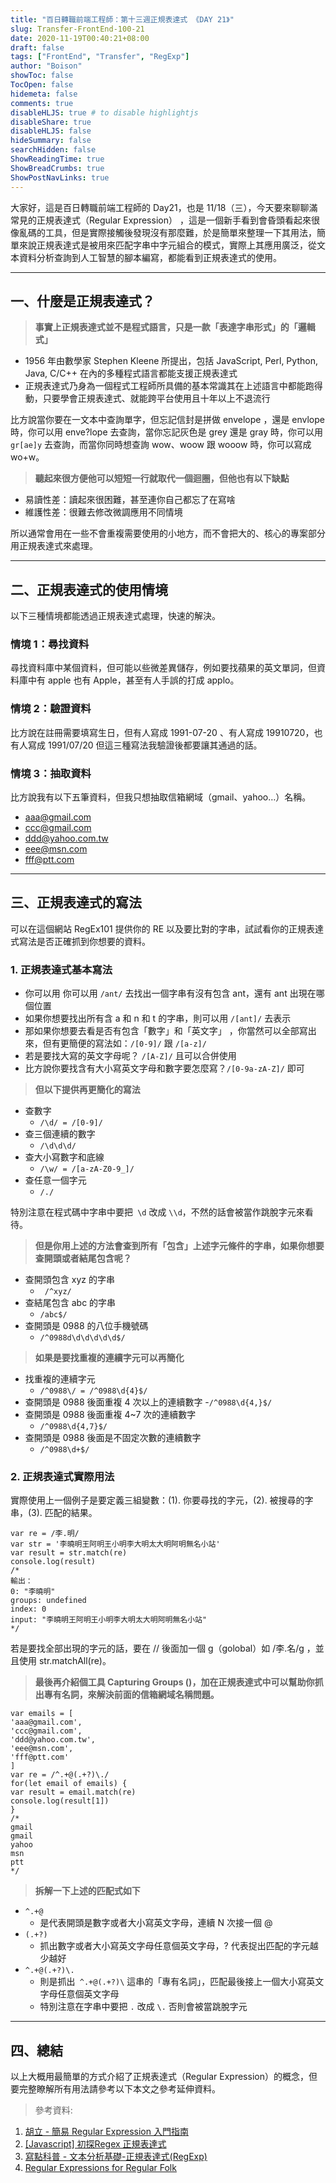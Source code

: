 ```yaml
---
title: "百日轉職前端工程師：第十三週正規表達式 《DAY 21》"
slug: Transfer-FrontEnd-100-21
date: 2020-11-19T00:40:21+08:00
draft: false
tags: ["FrontEnd", "Transfer", "RegExp"]
author: "Boison"
showToc: false
TocOpen: false
hidemeta: false
comments: true
disableHLJS: true # to disable highlightjs
disableShare: true
disableHLJS: false
hideSummary: false
searchHidden: false
ShowReadingTime: true
ShowBreadCrumbs: true
ShowPostNavLinks: true
---
```



大家好，這是百日轉職前端工程師的 Day21，也是 11/18（三），今天要來聊聊滿常見的正規表達式（Regular Expression） ，這是一個新手看到會昏頭看起來很像亂碼的工具，但是實際接觸後發現沒有那麼難，於是簡單來整理一下其用法，簡單來說正規表達式是被用來匹配字串中字元組合的模式，實際上其應用廣泛，從文本資料分析查詢到人工智慧的腳本編寫，都能看到正規表達式的使用。

---

## 一、什麼是正規表達式？

> **事實上正規表達式並不是程式語言，只是一款「表達字串形式」的「邏輯式」**
- 1956 年由數學家 Stephen Kleene 所提出，包括 JavaScript, Perl, Python, Java, C/C++ 在內的多種程式語言都能支援正規表達式
- 正規表達式乃身為一個程式工程師所具備的基本常識其在上述語言中都能跑得動，只要學會正規表達式、就能跨平台使用且十年以上不退流行


比方說當你要在一文本中查詢單字，但忘記信封是拼做 envelope  ，還是 envlope 時，你可以用 enve?lope 去查詢，當你忘記灰色是 grey 還是 gray 時，你可以用 `gr[ae]y` 去查詢，而當你同時想查詢 wow、woow 跟 wooow 時，你可以寫成 wo+w。

> **聽起來很方便他可以短短一行就取代一個迴圈，但他也有以下缺點**
- 易讀性差：讀起來很困難，甚至連你自己都忘了在寫啥
- 維護性差：很難去修改微調應用不同情境

所以通常會用在一些不會重複需要使用的小地方，而不會把大的、核心的專案部分用正規表達式來處理。

---

## 二、正規表達式的使用情境

以下三種情境都能透過正規表達式處理，快速的解決。

### 情境 1：尋找資料

尋找資料庫中某個資料，但可能以些微差異儲存，例如要找蘋果的英文單詞，但資料庫中有 apple 也有 Apple，甚至有人手誤的打成 applo。

### 情境 2：驗證資料

比方說在註冊需要填寫生日，但有人寫成 1991-07-20 、有人寫成 19910720，也有人寫成 1991/07/20 但這三種寫法我驗證後都要讓其通過的話。

### 情境 3：抽取資料

比方說我有以下五筆資料，但我只想抽取信箱網域（gmail、yahoo…）名稱。
- aaa@gmail.com
- ccc@gmail.com
- ddd@yahoo.com.tw
- eee@msn.com
- fff@ptt.com

---

## 三、正規表達式的寫法

可以在這個網站  RegEx101 提供你的 RE 以及要比對的字串，試試看你的正規表達式寫法是否正確抓到你想要的資料。

### 1. 正規表達式基本寫法

- 你可以用 你可以用 `/ant/` 去找出一個字串有沒有包含 ant，還有 ant 出現在哪個位置
- 如果你想要找出所有含 a 和 n 和 t 的字串，則可以用 `/[ant]/` 去表示
- 那如果你想要去看是否有包含「數字」和「英文字」 ，你當然可以全部寫出來，但有更簡便的寫法如：`/[0-9]/` 跟 `/[a-z]/`
- 若是要找大寫的英文字母呢？ `/[A-Z]/` 且可以合併使用
- 比方說你要找含有大小寫英文字母和數字要怎麼寫？`/[0-9a-zA-Z]/` 即可


> **但以下提供再更簡化的寫法**
- 查數字
    - `/\d/ = /[0-9]/`
- 查三個連續的數字
    - `/\d\d\d/`
- 查大小寫數字和底線
    - `/\w/ = /[a-zA-Z0-9_]/` 
- 查任意一個字元
    - `/./`

特別注意在程式碼中字串中要把` \d` 改成 `\\d`，不然的話會被當作跳脫字元來看待。

> **但是你用上述的方法會查到所有「包含」上述字元條件的字串，如果你想要查開頭或者結尾包含呢？**

- 查開頭包含 xyz 的字串
    - ` /^xyz/`
- 查結尾包含 abc 的字串
    - `/abc$/`
- 查開頭是 0988 的八位手機號碼
    - `/^0988d\d\d\d\d\d$/` 

> **如果是要找重複的連續字元可以再簡化**
- 找重複的連續字元
    - `/^0988\/ = /^0988\d{4}$/`
- 查開頭是 0988 後面重複 4 次以上的連續數字
    -`/^0988\d{4,}$/` 
- 查開頭是 0988 後面重複 4~7 次的連續數字
    - `/^0988\d{4,7}$/`
- 查開頭是 0988 後面是不固定次數的連續數字 
    - `/^0988\d+$/`

### 2. 正規表達式實際用法

實際使用上一個例子是要定義三組變數：(1). 你要尋找的字元，(2). 被搜尋的字串，(3). 匹配的結果。

```
var re = /李.明/
var str = '李曉明王阿明王小明李大明太大明阿明無名小站'
var result = str.match(re)
console.log(result)
/*
輸出：
0: "李曉明"
groups: undefined
index: 0
input: "李曉明王阿明王小明李大明太大明阿明無名小站"
*/
```

若是要找全部出現的字元的話，要在 // 後面加一個 g（golobal）如 /李.名/g ，並且使用 str.matchAll(re)。

> **最後再介紹個工具 Capturing Groups ()，加在正規表達式中可以幫助你抓出專有名詞，來解決前面的信箱網域名稱問題。**

```
var emails = [
'aaa@gmail.com',
'ccc@gmail.com',
'ddd@yahoo.com.tw',
'eee@msn.com',
'fff@ptt.com'
]
var re = /^.+@(.+?)\./
for(let email of emails) {
var result = email.match(re)
console.log(result[1])
}
/*
gmail
gmail
yahoo
msn
ptt
*/
```

> **拆解一下上述的匹配式如下**
- `^.+@ `
    - 是代表開頭是數字或者大小寫英文字母，連續 N 次接一個 @
- `(.+?)`
    - 抓出數字或者大小寫英文字母任意個英文字母，? 代表捉出匹配的字元越少越好
- `^.+@(.+?)\.`
    - 則是抓出` ^.+@(.+?)\` 這串的「專有名詞」，匹配最後接上一個大小寫英文字母任意個英文字母
    - 特別注意在字串中要把 `.` 改成 `\.` 否則會被當跳脫字元

---

## 四、總結

以上大概用最簡單的方式介紹了正規表達式（Regular Expression）的概念，但要完整瞭解所有用法請參考以下本文之參考延伸資料。


> 參考資料:
1. [胡立 - 簡易 Regular Expression 入門指南](https://blog.huli.tw/2020/05/16/introduction-to-regular-expression/)
2. [[Javascript] 初探Regex 正規表達式](https://moojing.medium.com/javascript-%E5%88%9D%E6%8E%A2regex-%E6%AD%A3%E8%A6%8F%E8%A1%A8%E9%81%94%E5%BC%8F-1da2f4d94795)
3. [寫點科普 - 文本分析基礎-正規表達式(RegExp)](https://kopu.chat/%e6%96%87%e6%9c%ac%e5%88%86%e6%9e%90%e5%9f%ba%e7%a4%8e-%e6%ad%a3%e8%a6%8f%e8%a1%a8%e9%81%94%e5%bc%8fregexp/)
4. [Regular Expressions for Regular Folk](https://refrf.dev/)